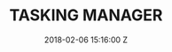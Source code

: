 ---
title: TASKING MANAGER
Tool-name: Tasking Manager
date: 2018-02-06 15:16:00 Z
position: 4
Block 0:
  Header: 
  Text: Open-source tool designed to support collaborative remote mapping activity in OpenStreetMap
  Image: "https://cdn.hotosm.org/website/Screen+Shot+2021-12-16+at+12.26.52+pm-de2129.png"
Block 1:
  Section: What is it?
  Header: The HOT Tasking Manager is an open mapping tool that allows volunteers around the world to add data to OpenStreetMap (OSM) 
  Text: OSM communities, humanitarian organizations, local governments and others use this tool to coordinate remote mapping efforts after disaster strikes and to build resilience. The purpose of the tool is to divide up a mapping project into smaller tasks that can be completed rapidly with many people working remotely in a coordinated manner. 
  Image: https://cdn.hotosm.org/website/open-source.png
  Tools:
  - Name: Learn More
    URL: https://tasks.hotosm.org/
Block 2:
  Header: Field Data Collection
  Text: fAIr is an open AI-assisted mapping service developed by the Humanitarian OpenStreetMap Team (HOT) that aims to improve the efficiency and accuracy of mapping efforts for humanitarian purposes.
  Rectangle-1:
    Icon: fa-solid fa-circle-nodes
    Header: Mapping Coordination
    Highlight: The TM improves coordination for remote mapping by preventing duplicate mapping in the same location at the same time, ensuring speed and efficiency.
  Rectangle-2:
    Icon: fa-solid fa-download
    Header: Data Quality Assurance
    Highlight:  The TM improves data quality by including a validation mechanism from experienced mappers, ensuring data completeness and accuracy.
  Rectangle-3:
    Icon: fa-solid fa-magnifying-glass-chart
    Header: Data Accessibility
    Highlight: It enables users to effortlessly access OSM data directly from the task project.
Block 3:
  Header: "How does it work?"
  Highlight: Tasking Manager allows multiple individuals to work simultaneously on the same overall area, enabling rapid completion of the project.
  Text: "Through the TM, organizations create projects in which a specific geographic region is divided  into small mapping areas known as ‘tasks.’ These tasks can be assigned to a mapper to prevent others from mapping the same objects, introducing duplicate data, or encountering conflicts. Once the mapping is finished in a particular area, the mapper marks the ‘task’ as done. Mappers can then choose a new task to continue contributing to OSM in other projects and tasks.<br><br>Experienced mappers review each task to ensure the quality of the data added to OSM meets the required standards. They may either validate the task or return it to the mappers with guidance on how to enhance it."
  Image: "https://www.hotosm.org/uploads/TM-grid.gif" 
  Tools:
  - Name: Website
    URL: https://tasks.hotosm.org/
  - Name: TM GitHub
    URL: https://github.com/hotosm/tasking-manager
  - Name: HOT Docs
    URL: https://docs.hotosm.org/
Block 4:
  Header: Open Aerial Map (OAM)
  Text: OpenAerialMap is an open service to provide access to a commons of openly licensed imagery and map layer services. Download or contribute imagery to the growing commons of openly licensed imagery.
  Image: "https://cdn.hotosm.org/website/GAL+Group+for+Mapping+Tips+Post.jpg"
  Tools:
  - Name: Learn More
    URL: https://openaerialmap.org/
Block 5:
  Header: Field Mapping Tasking Manager (FMTM)
  Text: The FMTM is a standalone mobile and web application that works using OpenDataKit (ODK), a powerful data collection platform that leverages commonly-available mobile Android devices to enable people to input information including geospatial data in the field.
  Image: https://cdn.hotosm.org/website/open-source.png
  Tools:
  - Name: Learn More
    URL: https://fmtm.hotosm.org/
layout: product-pages
---